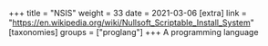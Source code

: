 +++
title = "NSIS"
weight = 33
date = 2021-03-06
[extra]
link = "https://en.wikipedia.org/wiki/Nullsoft_Scriptable_Install_System"
[taxonomies]
groups = ["proglang"]
+++
A programming language

